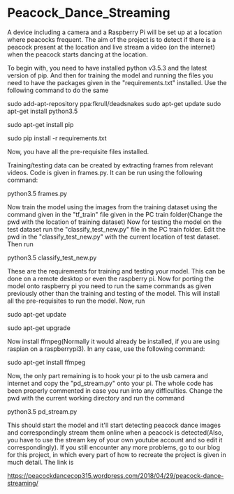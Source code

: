 # Peacock_Dance_Streaming

A device including a camera and a Raspberry Pi will be set up at a location where peacocks frequent. The aim of the project is to detect if there is a peacock present at the location and live stream a video (on the internet) when the peacock starts dancing at the location.


To begin with, you need to have installed python v3.5.3 and the latest version of pip.
And then for training the model and running the files you need to have the packages given in the "requirements.txt" installed.
Use the following command to do the same

sudo add-apt-repository ppa:fkrull/deadsnakes
sudo apt-get update
sudo apt-get install python3.5

sudo apt-get install pip

sudo pip install -r requirements.txt

Now, you have all the pre-requisite files installed. 

Training/testing data can be created by extracting frames from relevant videos. Code is given in frames.py. It can be run using the following command:

python3.5 frames.py

Now train the model using the images from the training dataset using the command given in the "tf_train" file given in the PC train folder(Change the pwd with the location of training dataset)
Now for testing the model on the test dataset run the "classify_test_new.py" file in the PC train folder.
Edit the pwd in the "classify_test_new.py" with the current location of test dataset.
Then run

python3.5 classify_test_new.py

These are the requirements for training and testing your model. This can be done on a remote desktop or even the raspberry pi. Now for porting the model onto raspberry pi you need to run the same commands as given previously other than the training and testing of the model. This will install all the pre-requisites to run the model.
Now, run

sudo apt-get update

sudo apt-get upgrade

Now install ffmpeg(Normally it would already be installed, if you are using raspian on a raspberrypi3). In any case, use the following command:

sudo apt-get install ffmpeg

Now, the only part remaining is to hook your pi to the usb camera and internet and copy the "pd_stream.py" onto your pi. The whole code has been properly commented in case you run into any difficulties. Change the pwd with the current working directory and run the command

python3.5 pd_stream.py

This should start the model and it'll start detecting peacock dance images and correspondingly stream them online when a peacock is detected(Also, you have to use the stream key of your own youtube account and so edit it correspondingly).
If you still encounter any more problems, go to our blog for this project, in which every part of how to recreate the project is given in much detail. The link is

https://peacockdancecop315.wordpress.com/2018/04/29/peacock-dance-streaming/
